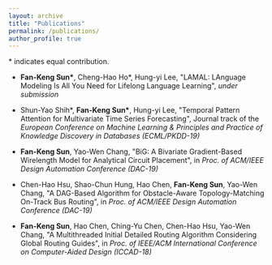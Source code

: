 ```yaml
---
layout: archive
title: "Publications"
permalink: /publications/
author_profile: true
---
```


\* indicates equal contribution.

- __Fan-Keng Sun\*__, Cheng-Hao Ho\*, Hung-yi Lee,
"LAMAL: LAnguage Modeling Is All You Need for Lifelong Language Learning",
_under submission_

- Shun-Yao Shih\*, __Fan-Keng Sun\*__, Hung-yi Lee,
"Temporal Pattern Attention for Multivariate Time Series Forecasting",
Journal track of the _European Conference on Machine Learning & Principles and Practice of Knowledge Discovery in Databases (ECML/PKDD-19)_

- __Fan-Keng Sun__, Yao-Wen Chang,
"BiG: A Bivariate Gradient-Based Wirelength Model for Analytical Circuit Placement",
in _Proc. of ACM/IEEE Design Automation Conference (DAC-19)_

- Chen-Hao Hsu, Shao-Chun Hung, Hao Chen, __Fan-Keng Sun__, Yao-Wen Chang,
"A DAG-Based Algorithm for Obstacle-Aware Topology-Matching On-Track Bus Routing",
in _Proc. of ACM/IEEE Design Automation Conference (DAC-19)_

- __Fan-Keng Sun__, Hao Chen,  Ching-Yu Chen, Chen-Hao Hsu, Yao-Wen Chang,
"A Multithreaded Initial Detailed Routing Algorithm Considering Global Routing Guides",
in _Proc. of IEEE/ACM International Conference on Computer-Aided Design (ICCAD-18)_
